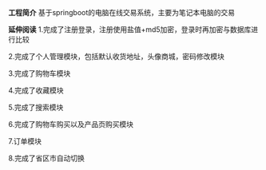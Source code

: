 **工程简介**
  基于springboot的电脑在线交易系统，主要为笔记本电脑的交易

**延伸阅读**
 1.完成了注册登录，注册使用盐值+md5加密，登录时再加密与数据库进行比较 

 2.完成了个人管理模块，包括默认收货地址，头像商城，密码修改模块

 3.完成了购物车模块 

 4.完成了收藏模块 

 5.完成了搜索模块 

 6.完成了购物车购买以及产品页购买模块 

 7.订单模块 

 8.完成了省区市自动切换